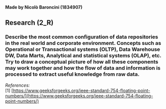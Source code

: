**Made by Nicolò Baroncini (1834907)**

## Research (2_R)
### Describe the most common configuration of data repositories in the real world and corporate environment. Concepts such as Operational or Transactional systems (OLTP), Data Warehouse DW, Data Marts, Analytical and statistical systems (OLAP), etc. Try to draw a conceptual picture of how all these components may work together and how the flow of data and information is processed to extract useful knowledge from raw data.

*References:* \
[1] [https://www.geeksforgeeks.org/ieee-standard-754-floating-point-numbers/](https://www.geeksforgeeks.org/ieee-standard-754-floating-point-numbers/) 
